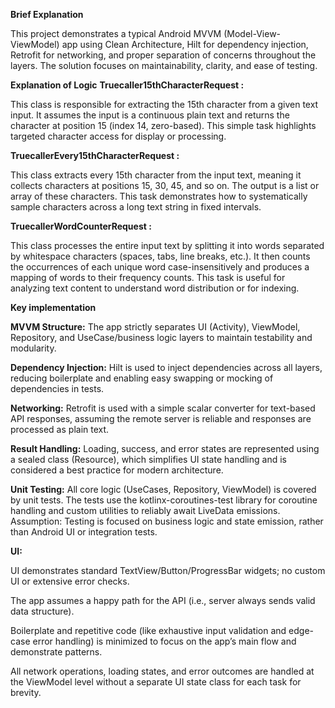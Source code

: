 **Brief Explanation**

This project demonstrates a typical Android MVVM (Model-View-ViewModel) app using Clean Architecture, Hilt for dependency injection, Retrofit for networking, and proper separation of concerns throughout the layers.
The solution focuses on maintainability, clarity, and ease of testing.

**Explanation of Logic**
**Truecaller15thCharacterRequest :**

This class is responsible for extracting the 15th character from a given text input. It assumes the input is a continuous plain text and returns the character at position 15 (index 14, zero-based). This simple task highlights targeted character access for display or processing.

**TruecallerEvery15thCharacterRequest :**

This class extracts every 15th character from the input text, meaning it collects characters at positions 15, 30, 45, and so on. The output is a list or array of these characters. This task demonstrates how to systematically sample characters across a long text string in fixed intervals.

**TruecallerWordCounterRequest :**

This class processes the entire input text by splitting it into words separated by whitespace characters (spaces, tabs, line breaks, etc.). It then counts the occurrences of each unique word case-insensitively and produces a mapping of words to their frequency counts. This task is useful for analyzing text content to understand word distribution or for indexing.

**Key implementation**

**MVVM Structure:**
The app strictly separates UI (Activity), ViewModel, Repository, and UseCase/business logic layers to maintain testability and modularity.

**Dependency Injection:**
Hilt is used to inject dependencies across all layers, reducing boilerplate and enabling easy swapping or mocking of dependencies in tests.

**Networking:**
Retrofit is used with a simple scalar converter for text-based API responses, assuming the remote server is reliable and responses are processed as plain text.

**Result Handling:** 
Loading, success, and error states are represented using a sealed class (Resource<T>), which simplifies UI state handling and is considered a best practice for modern architecture.

**Unit Testing:**
All core logic (UseCases, Repository, ViewModel) is covered by unit tests. The tests use the kotlinx-coroutines-test library for coroutine handling and custom utilities to reliably await LiveData emissions.
Assumption: Testing is focused on business logic and state emission, rather than Android UI or integration tests.

**UI:**

UI demonstrates standard TextView/Button/ProgressBar widgets; no custom UI or extensive error checks.

The app assumes a happy path for the API (i.e., server always sends valid data structure).

Boilerplate and repetitive code (like exhaustive input validation and edge-case error handling) is minimized to focus on the app’s main flow and demonstrate patterns.

All network operations, loading states, and error outcomes are handled at the ViewModel level without a separate UI state class for each task for brevity.

